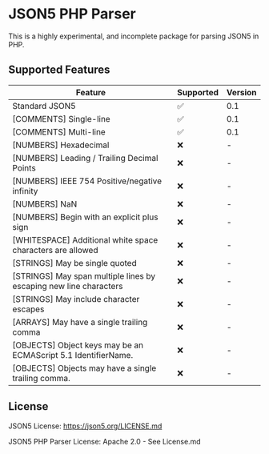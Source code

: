 # JSON5 PHP Parser
This is a highly experimental, and incomplete package for parsing JSON5 in PHP.

## Supported Features
| Feature                                                           | Supported         | Version |
|-------------------------------------------------------------------|-------------------|---------|
| Standard JSON5                                                    | :white_check_mark:| 0.1     |
| [COMMENTS] Single-line                                            | :white_check_mark:| 0.1     |
| [COMMENTS] Multi-line                                             | :white_check_mark:| 0.1     |
| [NUMBERS] Hexadecimal                                             | :x:               | -       |
| [NUMBERS] Leading / Trailing Decimal Points                       | :x:               | -       |
| [NUMBERS] IEEE 754 Positive/negative infinity                     | :x:               | -       |
| [NUMBERS] NaN                                                     | :x:               | -       |
| [NUMBERS] Begin with an explicit plus sign                        | :x:               | -       |
| [WHITESPACE] Additional white space characters are allowed        | :x:               | -       |
| [STRINGS] May be single quoted                                    | :x:               | -       |
| [STRINGS] May span multiple lines by escaping new line characters | :x:               | -       |
| [STRINGS] May include character escapes                           | :x:               | -       |
| [ARRAYS] May have a single trailing comma                         | :x:               | -       |
| [OBJECTS] Object keys may be an ECMAScript 5.1 IdentifierName.    | :x:               | -       |
| [OBJECTS] Objects may have a single trailing comma.               | :x:               | -       |

## License
JSON5 License: https://json5.org/LICENSE.md

JSON5 PHP Parser License: Apache 2.0 - See License.md
